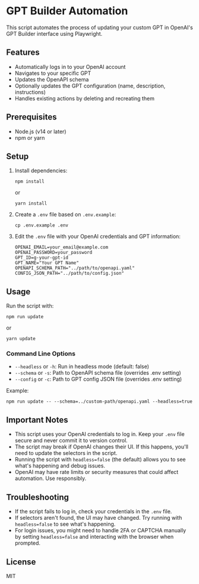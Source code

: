 # GPT Builder Automation

This script automates the process of updating your custom GPT in OpenAI's GPT Builder interface using Playwright.

## Features

- Automatically logs in to your OpenAI account
- Navigates to your specific GPT
- Updates the OpenAPI schema
- Optionally updates the GPT configuration (name, description, instructions)
- Handles existing actions by deleting and recreating them

## Prerequisites

- Node.js (v14 or later)
- npm or yarn

## Setup

1. Install dependencies:
   ```
   npm install
   ```
   or
   ```
   yarn install
   ```

2. Create a `.env` file based on `.env.example`:
   ```
   cp .env.example .env
   ```

3. Edit the `.env` file with your OpenAI credentials and GPT information:
   ```
   OPENAI_EMAIL=your_email@example.com
   OPENAI_PASSWORD=your_password
   GPT_ID=g-your-gpt-id
   GPT_NAME="Your GPT Name"
   OPENAPI_SCHEMA_PATH="../path/to/openapi.yaml"
   CONFIG_JSON_PATH="../path/to/config.json"
   ```

## Usage

Run the script with:

```
npm run update
```

or

```
yarn update
```

### Command Line Options

- `--headless` or `-h`: Run in headless mode (default: false)
- `--schema` or `-s`: Path to OpenAPI schema file (overrides .env setting)
- `--config` or `-c`: Path to GPT config JSON file (overrides .env setting)

Example:
```
npm run update -- --schema=../custom-path/openapi.yaml --headless=true
```

## Important Notes

- This script uses your OpenAI credentials to log in. Keep your `.env` file secure and never commit it to version control.
- The script may break if OpenAI changes their UI. If this happens, you'll need to update the selectors in the script.
- Running the script with `headless=false` (the default) allows you to see what's happening and debug issues.
- OpenAI may have rate limits or security measures that could affect automation. Use responsibly.

## Troubleshooting

- If the script fails to log in, check your credentials in the `.env` file.
- If selectors aren't found, the UI may have changed. Try running with `headless=false` to see what's happening.
- For login issues, you might need to handle 2FA or CAPTCHA manually by setting `headless=false` and interacting with the browser when prompted.

## License

MIT 